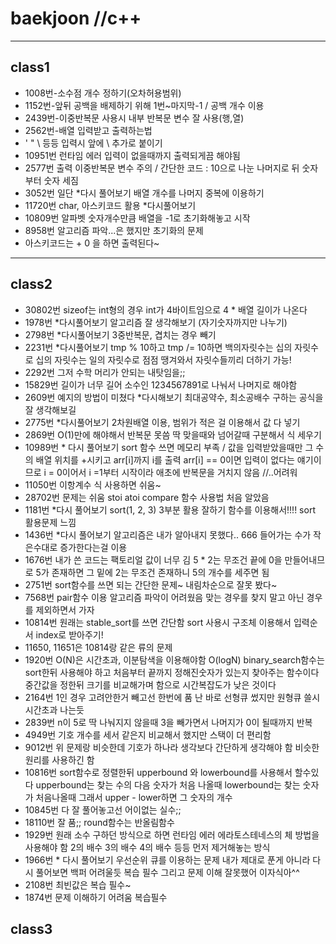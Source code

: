 # baekjoon //c++
---
## class1
- 1008번-소수점 개수 정하기(오차허용범위)
- 1152번-앞뒤 공백을 배제하기 위해 1번~마지막-1 / 공백 개수 이용
- 2439번-이중반복문 사용시 내부 반복문 변수 잘 사용(행,열)
- 2562번-배열 입력받고 출력하는법
- ' " \ 등등 입력시 앞에 \ 추가로 붙이기
- 10951번 런타임 에러 입력이 없을때까지 출력되게끔 해야됨
- 2577번 출력 이중반복문 변수 주의 / 간단한 코드 : 10으로 나눈 나머지로 뒤 숫자부터 숫자 세짐
- 3052번 일단 *다시 풀어보기 배열 개수를 나머지 중복에 이용하기
- 11720번 char, 아스키코드 활용 *다시풀어보기
- 10809번 알파벳 숫자개수만큼 배열을 -1로 초기화해놓고 시작
- 8958번 알고리즘 파악...은 했지만 초기화의 문제
- 아스키코드는 + 0 을 하면 출력된다~
---
## class2
- 30802번 sizeof는 int형의 경우 int가 4바이트임으로 4 * 배열 길이가 나온다
- 1978번 *다시풀어보기 알고리즘 잘 생각해보기 (자기숫자까지만 나누기)
- 2798번 *다시풀어보기 3중반복문, 겹치는 경우 빼기
- 2231번 *다시풀어보기 tmp % 10하고 tmp /= 10하면 백의자릿수는 십의 자릿수로 십의 자릿수는 일의 자릿수로 점점 땡겨와서 자릿수들끼리 더하기 가능!
- 2292번 그저 수학 머리가 안되는 내탓임을;;
- 15829번 길이가 너무 길어 소수인 1234567891로 나눠서 나머지로 해야함
- 2609번 예지의 방법이 미쳤다 *다시해보기 최대공약수, 최소공배수 구하는 공식을 잘 생각해보길
- 2775번 *다시풀어보기 2차원배열 이용, 범위가 적은 걸 이용해서 값 다 넣기 
- 2869번 O(1)만에 해야해서 반복문 못씀 딱 맞을때와 넘어갈때 구분해서 식 세우기
- 10989번 * 다시 풀어보기 sort 함수 쓰면 메모리 부족 / 값을 입력받았을때만 그 수의 배열 위치를 +시키고 arr[i]까지 i를 출력 arr[i] == 0이면 입력이 없다는 얘기이므로 i = 0이어서 i =1부터 시작이라 애초에 반복문을 거치지 않음 //..어려워
- 11050번 이항계수 식 사용하면 쉬움~
- 28702번 문제는 쉬움 stoi atoi compare 함수 사용법 처음 알았음
- 1181번 *다시 풀어보기 sort(1, 2, 3) 3부분 활용 잘하기 함수를 이용해서!!!! sort 활용문제 느낌
- 1436번 *다시 풀어보기 알고리즘은 내가 알아내지 못했다.. 666 들어가는 수가 작은수대로 증가한다는걸 이용
- 1676번 내가 쓴 코드는 팩토리얼 값이 너무 김 5 * 2는 무조건 끝에 0을 만들어내므로 5가 존재하면 그 밑에 2는 무조건 존재하니 5의 개수를 세주면 됨
- 2751번 sort함수를 쓰면 되는 간단한 문제~ 내림차순으로 잘못 봤다~
- 7568번 pair함수 이용 알고리즘 파악이 어려웠음 맞는 경우를 찾지 말고 아닌 경우를 제외하면서 가자
- 10814번 원래는 stable_sort를 쓰면 간단함 sort 사용시 구조체 이용해서 입력순서 index로 받아주기!
- 11650, 11651은 10814랑 같은 류의 문제
- 1920번 O(N)은 시간초과, 이분탐색을 이용해야함 O(logN) binary_search함수는 sort한뒤 사용해야 하고 처음부터 끝까지 정해진숫자가 있는지 찾아주는 함수이다 중간값을 정한뒤 크기를 비교해가며 함으로 시간복잡도가 낮은 것이다
- 2164번 1인 경우 고려안한거 빼고선 한번에 품 난 바로 선형큐 썼지만 원형큐 쓸시 시간초과 나는듯
- 2839번 n이 5로 딱 나눠지지 않을때 3을 빼가면서 나머지가 0이 될때까지 반복
- 4949번 기호 개수를 세서 같은지 비교해서 했지만 스택이 더 편리함
- 9012번 위 문제랑 비슷한데 기호가 하나라 생각보다 간단하게 생각해야 함 비슷한 원리를 사용하긴 함
- 10816번 sort함수로 정렬한뒤 upperbound 와 lowerbound를 사용해서 할수있다 upperbound는 찾는 수의 다음 숫자가 처음 나올때 lowerbound는 찾는 숫자가 처음나올때 그래서 upper - lower하면 그 숫자의 개수
- 10845번 다 잘 풀어놓고선 어이없는 실수;;
- 18110번 잘 품;; round함수는 반올림함수
- 1929번 원래 소수 구하던 방식으로 하면 런타임 에러 에라토스테네스의 체 방법을 사용해야 함 2의 배수 3의 배수 4의 배수 등등 먼저 제거해놓는 방식
- 1966번 * 다시 풀어보기 우선순위 큐를 이용하는 문제 내가 제대로 푼게 아니라  다시 풀어보면 백퍼 어려울듯 복습 필수 그리고 문제 이해 잘못했어 이자식아^^
- 2108번 최빈값은 복습 필수~
- 1874번 문제 이해하기 어려움 복습필수
## class3